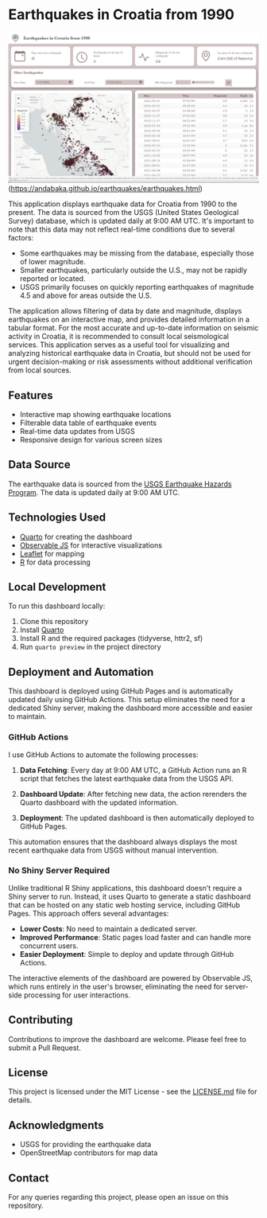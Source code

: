 # Earthquakes in Croatia from 1990

![Alt text](images/quakes.png)(https://andabaka.github.io/earthquakes/earthquakes.html)

This application displays earthquake data for Croatia from 1990 to the present. The data is sourced from the USGS (United States Geological Survey) database, which is updated daily at 9:00 AM UTC. It's important to note that this data may not reflect real-time conditions due to several factors:

- Some earthquakes may be missing from the database, especially those of lower magnitude.
- Smaller earthquakes, particularly outside the U.S., may not be rapidly reported or located.
- USGS primarily focuses on quickly reporting earthquakes of magnitude 4.5 and above for areas outside the U.S.

The application allows filtering of data by date and magnitude, displays earthquakes on an interactive map, and provides detailed information in a tabular format. For the most accurate and up-to-date information on seismic activity in Croatia, it is recommended to consult local seismological services.
This application serves as a useful tool for visualizing and analyzing historical earthquake data in Croatia, but should not be used for urgent decision-making or risk assessments without additional verification from local sources.

## Features

- Interactive map showing earthquake locations
- Filterable data table of earthquake events
- Real-time data updates from USGS
- Responsive design for various screen sizes

## Data Source

The earthquake data is sourced from the [USGS Earthquake Hazards Program](https://earthquake.usgs.gov/earthquakes/feed/). The data is updated daily at 9:00 AM UTC.

## Technologies Used

- [Quarto](https://quarto.org/) for creating the dashboard
- [Observable JS](https://observablehq.com/) for interactive visualizations
- [Leaflet](https://leafletjs.com/) for mapping
- [R](https://www.r-project.org/) for data processing

## Local Development

To run this dashboard locally:

1. Clone this repository
2. Install [Quarto](https://quarto.org/docs/get-started/)
3. Install R and the required packages (tidyverse, httr2, sf)
4. Run `quarto preview` in the project directory

## Deployment and Automation

This dashboard is deployed using GitHub Pages and is automatically updated daily using GitHub Actions. This setup eliminates the need for a dedicated Shiny server, making the dashboard more accessible and easier to maintain.

### GitHub Actions

I use GitHub Actions to automate the following processes:

1. **Data Fetching**: Every day at 9:00 AM UTC, a GitHub Action runs an R script that fetches the latest earthquake data from the USGS API.

2. **Dashboard Update**: After fetching new data, the action rerenders the Quarto dashboard with the updated information.

3. **Deployment**: The updated dashboard is then automatically deployed to GitHub Pages.

This automation ensures that the dashboard always displays the most recent earthquake data from USGS without manual intervention.

### No Shiny Server Required

Unlike traditional R Shiny applications, this dashboard doesn't require a Shiny server to run. Instead, it uses Quarto to generate a static dashboard that can be hosted on any static web hosting service, including GitHub Pages. This approach offers several advantages:

- **Lower Costs**: No need to maintain a dedicated server.
- **Improved Performance**: Static pages load faster and can handle more concurrent users.
- **Easier Deployment**: Simple to deploy and update through GitHub Actions.

The interactive elements of the dashboard are powered by Observable JS, which runs entirely in the user's browser, eliminating the need for server-side processing for user interactions.


## Contributing

Contributions to improve the dashboard are welcome. Please feel free to submit a Pull Request.

## License

This project is licensed under the MIT License - see the [LICENSE.md](LICENSE.md) file for details.

## Acknowledgments

- USGS for providing the earthquake data
- OpenStreetMap contributors for map data

## Contact

For any queries regarding this project, please open an issue on this repository.
